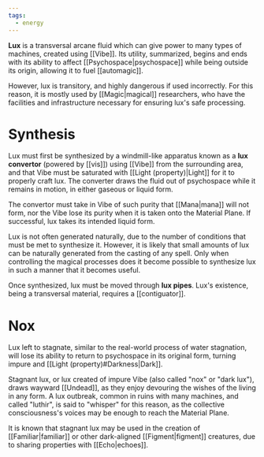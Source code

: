 ```yaml
---
tags:
  - energy
---
```


**Lux** is a transversal arcane fluid which can give power to many types of machines, created using [[Vibe]]. Its utility, summarized, begins and ends with its ability to affect [[Psychospace|psychospace]] while being outside its origin, allowing it to fuel [[automagic]]. 

However, lux is transitory, and highly dangerous if used incorrectly. For this reason, it is mostly used by [[Magic|magical]] researchers, who have the facilities and infrastructure necessary for ensuring lux's safe processing.

# Synthesis
Lux must first be synthesized by a windmill-like apparatus known as a **lux convertor** (powered by [[vis]]) using [[Vibe]] from the surrounding area, and that Vibe must be saturated with [[Light (property)|Light]] for it to properly craft lux. The converter draws the fluid out of psychospace while it remains in motion, in either gaseous or liquid form.

The convertor must take in Vibe of such purity that [[Mana|mana]] will not form, nor the Vibe lose its purity when it is taken onto the Material Plane. If successful, lux takes its intended liquid form.

Lux is not often generated naturally, due to the number of conditions that must be met to synthesize it. However, it is likely that small amounts of lux can be naturally generated from the casting of any spell. Only when controlling the magical processes does it become possible to synthesize lux in such a manner that it becomes useful.

Once synthesized, lux must be moved through **lux pipes**. Lux's existence, being a transversal material, requires a [[contiguator]].

# Nox
Lux left to stagnate, similar to the real-world process of water stagnation, will lose its ability to return to psychospace in its original form, turning impure and [[Light (property)#Darkness|Dark]].

Stagnant lux, or lux created of impure Vibe (also called "nox" or "dark lux"), draws wayward [[Undead]], as they enjoy devouring the wishes of the living in any form. A lux outbreak, common in ruins with many machines, and called "luthir", is said to "whisper" for this reason, as the collective consciousness's voices may be enough to reach the Material Plane.

It is known that stagnant lux may be used in the creation of [[Familiar|familiar]] or other dark-aligned [[Figment|figment]] creatures, due to sharing properties with [[Echo|echoes]].